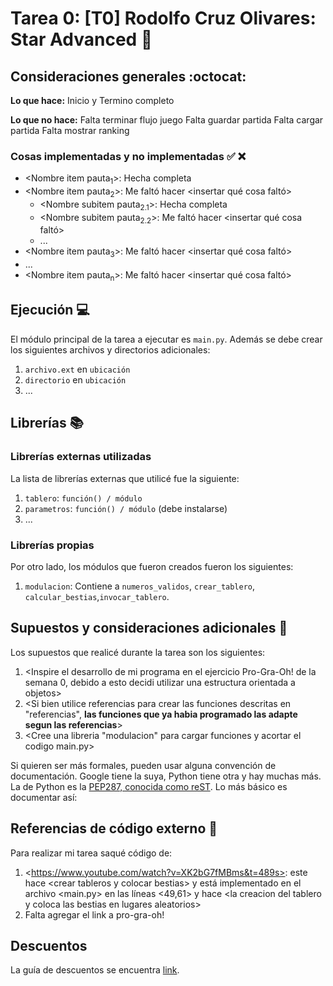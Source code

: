 # Tarea 0: [T0] Rodolfo Cruz Olivares: Star Advanced :school_satchel:

## Consideraciones generales :octocat:

**Lo que hace:**
Inicio y Termino completo

**Lo que no hace:**
Falta terminar flujo juego
Falta guardar partida
Falta cargar partida
Falta mostrar ranking

### Cosas implementadas y no implementadas :white_check_mark: :x:

* <Nombre item pauta<sub>1</sub>>: Hecha completa
* <Nombre item pauta<sub>2</sub>>: Me faltó hacer <insertar qué cosa faltó>
    * <Nombre subitem pauta<sub>2.1</sub>>: Hecha completa 
    * <Nombre subitem pauta<sub>2.2</sub>>: Me faltó hacer <insertar qué cosa faltó>
    * ...
* <Nombre item pauta<sub>3</sub>>: Me faltó hacer <insertar qué cosa faltó>
* ...
* <Nombre item pauta<sub>n</sub>>: Me faltó hacer <insertar qué cosa faltó>

## Ejecución :computer:
El módulo principal de la tarea a ejecutar es  ```main.py```. Además se debe crear los siguientes archivos y directorios adicionales:
1. ```archivo.ext``` en ```ubicación```
2. ```directorio``` en ```ubicación```
3. ...


## Librerías :books:
### Librerías externas utilizadas
La lista de librerías externas que utilicé fue la siguiente:

1. ```tablero```: ```función() / módulo```
2. ```parametros```: ```función() / módulo``` (debe instalarse)
3. ...

### Librerías propias
Por otro lado, los módulos que fueron creados fueron los siguientes:

1. ```modulacion```: Contiene a ```numeros_validos```, ```crear_tablero```, ```calcular_bestias```,```invocar_tablero```.


## Supuestos y consideraciones adicionales :thinking:
Los supuestos que realicé durante la tarea son los siguientes:

1. <Inspire el desarrollo de mi programa en el ejercicio Pro-Gra-Oh! de la semana 0, debido a esto decidi utilizar una estructura orientada a objetos> 
2. <Si bien utilice referencias para crear las funciones descritas en "referencias", **las funciones que ya habia programado las adapte segun las referencias**>
3. <Cree una libreria "modulacion" para cargar funciones y acortar el codigo main.py>

Si quieren ser más formales, pueden usar alguna convención de documentación. Google tiene la suya, Python tiene otra y hay muchas más. La de Python es la [PEP287, conocida como reST](https://www.python.org/dev/peps/pep-0287/). Lo más básico es documentar así:


## Referencias de código externo :book:

Para realizar mi tarea saqué código de:
1. \<https://www.youtube.com/watch?v=XK2bG7fMBms&t=489s>: este hace \<crear tableros y colocar bestias> y está implementado en el archivo <main.py> en las líneas <49,61> y hace \<la creacion del tablero y coloca las bestias en lugares aleatorios>
2. Falta agregar el link a pro-gra-oh!



## Descuentos
La guía de descuentos se encuentra [link](https://github.com/IIC2233/syllabus/blob/master/Tareas/Descuentos.md).
